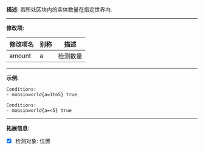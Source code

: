 **描述:** 若所处区块内的实体数量在指定世界内.

---

**修改项:**

| 修改项名  | 别称           | 描述                      |
| --------- | -------------- | ------------------------- |
| amount    | a     | 检测数量 |

---

**示例:**

```
Conditions:
- mobsinworld{a=1to5} true
```

```
Conditions:
- mobsinworld{a=<5} true
```

---

**拓展信息:**

- [x] 检测对象: 位置